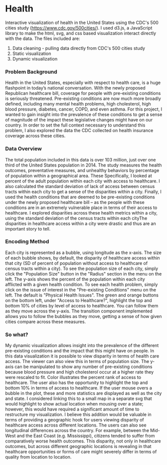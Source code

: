 # Health
Interactive visualization of health in the United States using the CDC's 500 cities study (https://www.cdc.gov/500cities/). 
I used d3.js, a JavaScript library to make the html, svg, and css based visualization interact directly with the data.
The files included are: 
1. Data cleaning - pulling data directly from CDC's 500 cities study
2. Static visualization
3. Dynamic visualization


### Problem Background
Health in the United States, especially with respect to health care, is a huge flashpoint in today’s national conversation. With the newly proposed Republican healthcare bill, coverage for people with pre-existing conditions is seriously threatened. Pre-existing conditions are now much more broadly defined, including many mental health problems, high cholesterol, high blood pressure, diabetes, cancer, COPD, and even asthma.
For this project, I wanted to gain insight into the prevalence of these conditions to get a sense of magnitude of the impact these legislative changes might have on our country. In order to set the full context necessary to understand this problem, I also explored the data the CDC collected on health insurance coverage across these cities.

### Data Overview
The total population included in this data is over 103 million, just over one third of the United States population in 2014. The study measures the health outcomes, preventative measures, and unhealthy behaviors by percentage of population within a geographical area. These 
Specifically, I looked at percent of the adult population within each city with access to healthcare. I also calculated the standard deviation of lack of access between census tracts within each city to get a sense of the disparities within a city. 
Finally, I used the health conditions that are deemed to be pre-existing conditions under the newly proposed healthcare bill – as the people with these conditions are in an extremely vulnerable place in terms of their access to healthcare. I explored disparities across these health metrics within a city, using the standard deviation of the census tracts within each cityThe disparities in healthcare access within a city were drastic and thus are an important story to tell.

### Encoding Method
Each city is represented as a bubble, using longitude as the x-axis.
The size of each bubble shows, by default, the disparity of healthcare access within that city (SD of percent of population without access to healthcare of census tracts within a city). To see the population size of each city, simply click the "Population Size" button in the "Radius" section in the menu on the left.
The y-axis shows the percent of the population within each city afflicted with a given health condition. To see each health problem, simply click on the issue of interest in the "Pre-existing Conditions" menu on the left. The default is "Physical Health Issues".
The green and orange buttons on the bottom left, under "Access to Healthcare?", highlight the top and bottom 10% of cities by level of access to healthcare. You can follow them as they move across the y-axis. The transition component implemented allows you to follow the bubbles as they move, getting a sense of how given cities compare across these measures.

### So what?
My dynamic visualization allows insight into the prevalence of the different pre-existing conditions and the impact that this might have on people. In this data visualization it is possible to view disparity in terms of health care access. The viewer can also view this in terms of population size. The y-axis can be manipulated to show any number of pre-existing conditions because blood pressure and high cholesterol occur at a higher rate they were rescaled to fit. Color illustrates the percent rank of access to healthcare. The user also has the opportunity to highlight the top and bottom 10% in terms of access to healthcare. If the user mouse overs a bubble in the plot, these and more statistics are displayed as well as the city and state.  I considered linking this to a small map in a separate svg that would highlight to show actual location when mousing over a state; however, this would have required a significant amount of time to restructure my visualization. I believe this addition would be valuable in terms of providing a geographic hook for users viewing disparity of healthcare access across different locations. The users can also see longitudinal differences across the country. For example, between the Mid-West and the East Coast (e.g. Mississippi), citizens tended to suffer from comparatively worse health outcomes. This disparity, not only in healthcare outcomes, but across different geographic locations is revealing in that healthcare opportunities or forms of care might severely differ in terms of quality from location to location.  
